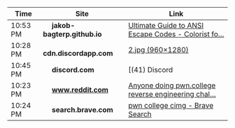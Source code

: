 

<!--ACTIVITY-START-->

| Time | Site | Link |
|------|------|------|
| 10:53 PM | <img src='https://www.google.com/s2/favicons?sz=64&domain=jakob-bagterp.github.io' width='16' height='16'> **jakob-bagterp.github.io** | [Ultimate Guide to ANSI Escape Codes - Colorist fo…](https://jakob-bagterp.github.io/colorist-for-python/ansi-escape-codes/standard-16-colors/) |
| 10:28 PM | <img src='https://www.google.com/s2/favicons?sz=64&domain=cdn.discordapp.com' width='16' height='16'> **cdn.discordapp.com** | [2.jpg (960×1280)](https://cdn.discordapp.com/attachments/1411143493727813685/1418278813342761112/2.jpg?ex=68cd8a93&is=68cc3913&hm=8cd3000e30958baa06bb16a7b9f1795937dd4497a8994308b389d5c901b789b9&) |
| 10:45 PM | <img src='https://www.google.com/s2/favicons?sz=64&domain=discord.com' width='16' height='16'> **discord.com** | [(41) Discord | #core-material-forum | pwn.college](https://discord.com/channels/750635557666816031/1193137652908699668) |
| 10:23 PM | <img src='https://www.google.com/s2/favicons?sz=64&domain=www.reddit.com' width='16' height='16'> **www.reddit.com** | [Anyone doing pwn.college reverse engineering chal…](https://www.reddit.com/r/ExploitDev/comments/1mhngaa/anyone_doing_pwncollege_reverse_engineering/) |
| 10:24 PM | <img src='https://www.google.com/s2/favicons?sz=64&domain=search.brave.com' width='16' height='16'> **search.brave.com** | [pwn college cimg - Brave Search](https://search.brave.com/search?q=pwn+college+cimg&source=desktop) |

<!--ACTIVITY-END-->